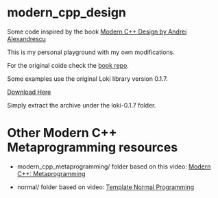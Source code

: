 # modern_cpp_design

Some code inspired by the book [Modern C++ Design by Andrei Alexandrescu](https://www.amazon.com/Modern-Design-Generic-Programming-Patterns/dp/0201704315)

This is my personal playground with my own modifications.

For the original coide check the [book repo](https://sourceforge.net/projects/loki-lib/files/Source%20Code/Modern%20C%2B%2B%20Design/).


Some examples use the original Loki library version 0.1.7.


[Download Here](https://sourceforge.net/projects/loki-lib/)


Simply extract the archive under the loki-0.1.7 folder.



# Other Modern C++ Metaprogramming resources


- modern_cpp_metaprogramming/ folder based on this video: [Modern C++: Metaprogramming](https://youtu.be/JSR8YBhW_uM)

- normal/ folder based on video: [Template Normal Programming](https://www.youtube.com/watch?v=vwrXHznaYLA)


